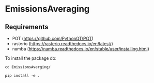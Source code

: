 # EmissionsAveraging
## Requirements
- POT (https://github.com/PythonOT/POT)
- rasterio (https://rasterio.readthedocs.io/en/latest/)
- numba (https://numba.readthedocs.io/en/stable/user/installing.html)

To install the package do:

    cd EmissionsAverging/

    pip install -e .